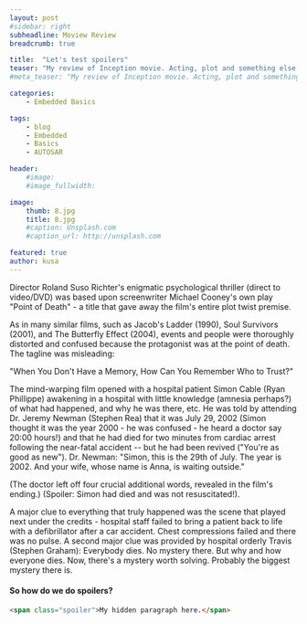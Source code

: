 ```yaml
---
layout: post
#sidebar: right
subheadline: Moview Review
breadcrumb: true

title:  "Let's test spoilers"
teaser: "My review of Inception movie. Acting, plot and something else in this short description."
#meta_teaser: "My review of Inception movie. Acting, plot and something else in this short description."

categories:
    - Embedded Basics

tags:
    - blog
    - Embedded
    - Basics
    - AUTOSAR

header:
    #image:
    #image_fullwidth:

image:
    thumb: 8.jpg
    title: 8.jpg
    #caption: Unsplash.com
    #caption_url: http://unsplash.com

featured: true
author: kusa
---
```


Director Roland Suso Richter's enigmatic psychological thriller (direct to video/DVD) was based upon screenwriter Michael Cooney's own play "Point of Death" - a title that gave away the film's entire plot twist premise.

As in many similar films, such as Jacob's Ladder (1990), Soul Survivors (2001), and The Butterfly Effect (2004), events and people were thoroughly distorted and confused because the protagonist was at the point of death. The tagline was misleading:

"When You Don't Have a Memory, How Can You Remember Who to Trust?"

The mind-warping film opened with a hospital patient Simon Cable (Ryan Phillippe) awakening in a hospital with little knowledge (amnesia perhaps?) of what had happened, and why he was there, etc. He was told by attending Dr. Jeremy Newman (Stephen Rea) that it was July 29, 2002 (Simon thought it was the year 2000 - he was confused - he heard a doctor say 20:00 hours!) and that he had died for two minutes from cardiac arrest following the near-fatal accident -- but he had been revived ("You're as good as new"). Dr. Newman: "Simon, this is the 29th of July. The year is 2002. And your wife, whose name is Anna, is waiting outside." 

(The doctor left off four crucial additional words, revealed in the film's ending.) (Spoiler: Simon had died and was not resuscitated!).

A major clue to everything that truly happened was the scene that played next under the credits - hospital staff failed to bring a patient back to life with a defibrillator after a car accident. Chest compressions failed and there was no pulse. A second major clue was provided by hospital orderly Travis (Stephen Graham): Everybody dies. No mystery there. But why and how everyone dies. Now, there's a mystery worth solving. Probably the biggest mystery there is.

#### So how do we do spoilers?

```html
<span class="spoiler">My hidden paragraph here.</span>
```
